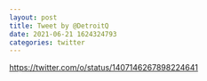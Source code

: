 ```yaml
--- 
layout: post 
title: Tweet by @DetroitQ 
date: 2021-06-21 1624324793 
categories: twitter 
--- 
```

https://twitter.com/o/status/1407146267898224641
